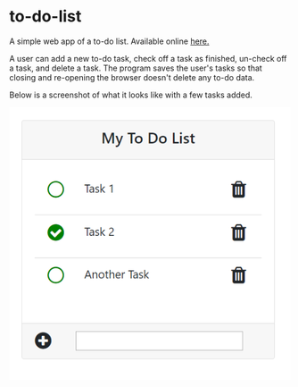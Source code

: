 # to-do-list

A simple web app of a to-do list. Available online <a href = "http://dulhan-todo.herokuapp.com/">here.</a>

A user can add a new to-do task, check off a task as finished, un-check off a task, and delete a task. The program saves the user's tasks so that closing and re-opening the browser doesn't delete any to-do data.

Below is a screenshot of what it looks like with a few tasks added.

![](images/to_do_list_image.png)
